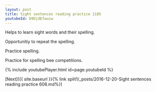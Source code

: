 ```yaml
---
layout: post
title: Sight sentences reading practice 1185
youtubeId: D9OjdEfwuiw
---
```

 
 
Helps to learn sight words and their spelling.

Opportunitiy to repeat the spelling. 

Practice spelling. 
 
Practice for spelling bee competitions. 
 
{% include youtubePlayer.html id=page.youtubeId %}
 
 

[Next]({{ site.baseurl }}{% link  split1/_posts/2016-12-20-Sight sentences reading practice 608.md%})
 
